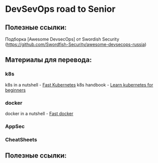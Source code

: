 # DevSevOps road to Senior

## Полезные ссылки:
Подборка [Awesome DevsecOps] от Swordish Security (https://github.com/Swordfish-Security/awesome-devsecops-russia)


## Материалы для перевода:

### k8s
k8s in a nutshell - [Fast Kubernetes](https://github.com/omerbsezer/Fast-Kubernetes)
k8s handbook - [Learn kubernetes for beginners](https://www.freecodecamp.org/news/the-kubernetes-handbook/)


### docker
docker in a nutshell - [Fast docker](https://github.com/omerbsezer/Fast-Docker)


### AppSec


### CheatSheets


## Полезные ссылки:
